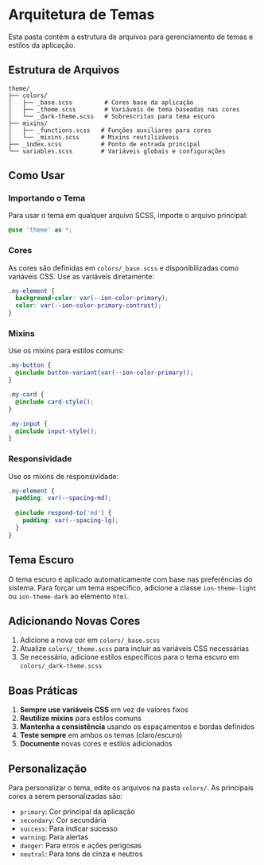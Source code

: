 # Arquitetura de Temas

Esta pasta contém a estrutura de arquivos para gerenciamento de temas e estilos da aplicação.

## Estrutura de Arquivos

```
theme/
├── colors/
│   ├── _base.scss         # Cores base da aplicação
│   ├── _theme.scss        # Variáveis de tema baseadas nas cores
│   └── _dark-theme.scss   # Sobrescritas para tema escuro
├── mixins/
│   ├── _functions.scss   # Funções auxiliares para cores
│   └── _mixins.scss      # Mixins reutilizáveis
├── _index.scss           # Ponto de entrada principal
└── variables.scss        # Variáveis globais e configurações
```

## Como Usar

### Importando o Tema

Para usar o tema em qualquer arquivo SCSS, importe o arquivo principal:

```scss
@use 'theme' as *;
```

### Cores

As cores são definidas em `colors/_base.scss` e disponibilizadas como variáveis CSS. Use as variáveis diretamente:

```scss
.my-element {
  background-color: var(--ion-color-primary);
  color: var(--ion-color-primary-contrast);
}
```

### Mixins

Use os mixins para estilos comuns:

```scss
.my-button {
  @include button-variant(var(--ion-color-primary));
}

.my-card {
  @include card-style();
}

.my-input {
  @include input-style();
}
```

### Responsividade

Use os mixins de responsividade:

```scss
.my-element {
  padding: var(--spacing-md);
  
  @include respond-to('md') {
    padding: var(--spacing-lg);
  }
}
```

## Tema Escuro

O tema escuro é aplicado automaticamente com base nas preferências do sistema. Para forçar um tema específico, adicione a classe `ion-theme-light` ou `ion-theme-dark` ao elemento `html`.

## Adicionando Novas Cores

1. Adicione a nova cor em `colors/_base.scss`
2. Atualize `colors/_theme.scss` para incluir as variáveis CSS necessárias
3. Se necessário, adicione estilos específicos para o tema escuro em `colors/_dark-theme.scss`

## Boas Práticas

1. **Sempre use variáveis CSS** em vez de valores fixos
2. **Reutilize mixins** para estilos comuns
3. **Mantenha a consistência** usando os espaçamentos e bordas definidos
4. **Teste sempre** em ambos os temas (claro/escuro)
5. **Documente** novas cores e estilos adicionados

## Personalização

Para personalizar o tema, edite os arquivos na pasta `colors/`. As principais cores a serem personalizadas são:

- `primary`: Cor principal da aplicação
- `secondary`: Cor secundária
- `success`: Para indicar sucesso
- `warning`: Para alertas
- `danger`: Para erros e ações perigosas
- `neutral`: Para tons de cinza e neutros
